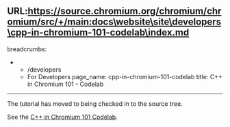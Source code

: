 URL:https://source.chromium.org/chromium/chromium/src/+/main:docs\website\site\developers\cpp-in-chromium-101-codelab\index.md
---
breadcrumbs:
- - /developers
  - For Developers
page_name: cpp-in-chromium-101-codelab
title: C++ in Chromium 101 - Codelab
---

The tutorial has moved to being checked in to the source tree.

See the [C++ in Chromium 101
Codelab](https://chromium.googlesource.com/chromium/src/+/HEAD/codelabs/cpp101/README.md).

